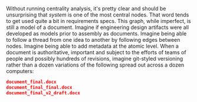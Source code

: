 Without running centrality analysis, it's pretty clear and should be unsurprising that *system* is one of the most central nodes. That word tends to get used quite a bit in requirements specs. This graph, while imperfect, is still a model of a document. Imagine if engineering design artifacts were all developed as models prior to assembly as documents. Imagine being able to follow a thread from one idea to another by following edges between nodes. Imagine being able to add metadata at the atomic level. When a document is authoritative, important and subject to the efforts of teams of people and possibly hundreds of revisions, imagine git-styled versioning rather than a dozen variations of the following spread out across a dozen computers:

``` json
document_final.docx
document_final_final.docx
document_final_v2_draft.docx
```
